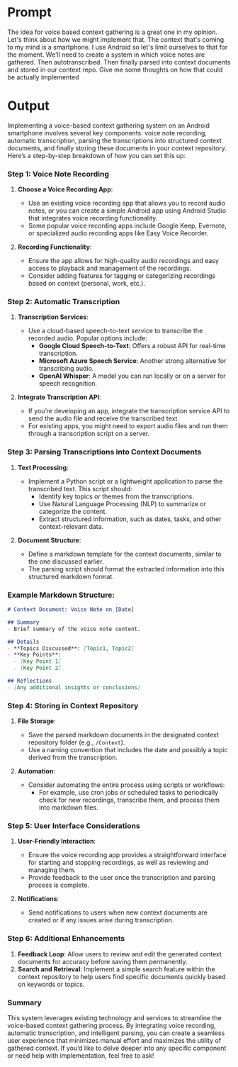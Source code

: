 # Prompt

The idea for voice based context gathering is a great one in my opinion. Let's think about how we might implement that. The context that's coming to my mind is a smartphone. I use Android so let's limit ourselves to that for the moment. We'll need to create a system in which voice notes are gathered. Then autotranscribed. Then finally parsed into context documents and stored in our context repo. Give me some thoughts on how that could be actually implemented

# Output

Implementing a voice-based context gathering system on an Android smartphone involves several key components: voice note recording, automatic transcription, parsing the transcriptions into structured context documents, and finally storing these documents in your context repository. Here’s a step-by-step breakdown of how you can set this up:

### Step 1: Voice Note Recording

1. **Choose a Voice Recording App**: 
   - Use an existing voice recording app that allows you to record audio notes, or you can create a simple Android app using Android Studio that integrates voice recording functionality.
   - Some popular voice recording apps include Google Keep, Evernote, or specialized audio recording apps like Easy Voice Recorder.

2. **Recording Functionality**:
   - Ensure the app allows for high-quality audio recordings and easy access to playback and management of the recordings.
   - Consider adding features for tagging or categorizing recordings based on context (personal, work, etc.).

### Step 2: Automatic Transcription

1. **Transcription Services**:
   - Use a cloud-based speech-to-text service to transcribe the recorded audio. Popular options include:
     - **Google Cloud Speech-to-Text**: Offers a robust API for real-time transcription.
     - **Microsoft Azure Speech Service**: Another strong alternative for transcribing audio.
     - **OpenAI Whisper**: A model you can run locally or on a server for speech recognition.

2. **Integrate Transcription API**:
   - If you’re developing an app, integrate the transcription service API to send the audio file and receive the transcribed text.
   - For existing apps, you might need to export audio files and run them through a transcription script on a server.

### Step 3: Parsing Transcriptions into Context Documents

1. **Text Processing**:
   - Implement a Python script or a lightweight application to parse the transcribed text. This script should:
     - Identify key topics or themes from the transcriptions.
     - Use Natural Language Processing (NLP) to summarize or categorize the content.
     - Extract structured information, such as dates, tasks, and other context-relevant data.

2. **Document Structure**:
   - Define a markdown template for the context documents, similar to the one discussed earlier. 
   - The parsing script should format the extracted information into this structured markdown format.

### Example Markdown Structure:
```markdown
# Context Document: Voice Note on [Date]

## Summary
- Brief summary of the voice note content.

## Details
- **Topics Discussed**: [Topic1, Topic2]
- **Key Points**:
  - [Key Point 1]
  - [Key Point 2]

## Reflections
- [Any additional insights or conclusions]
```

### Step 4: Storing in Context Repository

1. **File Storage**:
   - Save the parsed markdown documents in the designated context repository folder (e.g., `/Context`).
   - Use a naming convention that includes the date and possibly a topic derived from the transcription.

2. **Automation**:
   - Consider automating the entire process using scripts or workflows:
     - For example, use cron jobs or scheduled tasks to periodically check for new recordings, transcribe them, and process them into markdown files.

### Step 5: User Interface Considerations

1. **User-Friendly Interaction**:
   - Ensure the voice recording app provides a straightforward interface for starting and stopping recordings, as well as reviewing and managing them.
   - Provide feedback to the user once the transcription and parsing process is complete.

2. **Notifications**:
   - Send notifications to users when new context documents are created or if any issues arise during transcription.

### Step 6: Additional Enhancements

1. **Feedback Loop**: Allow users to review and edit the generated context documents for accuracy before saving them permanently.
2. **Search and Retrieval**: Implement a simple search feature within the context repository to help users find specific documents quickly based on keywords or topics.

### Summary

This system leverages existing technology and services to streamline the voice-based context gathering process. By integrating voice recording, automatic transcription, and intelligent parsing, you can create a seamless user experience that minimizes manual effort and maximizes the utility of gathered context. If you’d like to delve deeper into any specific component or need help with implementation, feel free to ask!
